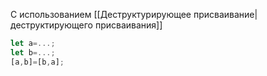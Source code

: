С использованием [[Деструктурирующее присваивание|деструктирующего присваивания]]

```js
let a=...;
let b=...;
[a,b]=[b,a];
```
